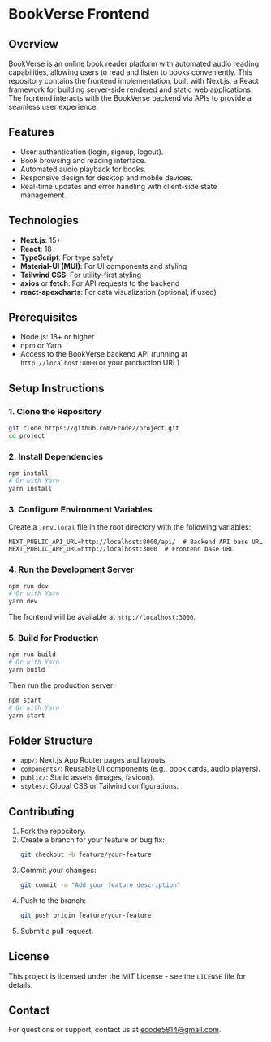 # BookVerse Frontend

## Overview
BookVerse is an online book reader platform with automated audio reading capabilities, allowing users to read and listen to books conveniently. This repository contains the frontend implementation, built with Next.js, a React framework for building server-side rendered and static web applications. The frontend interacts with the BookVerse backend via APIs to provide a seamless user experience.

## Features
- User authentication (login, signup, logout).
- Book browsing and reading interface.
- Automated audio playback for books.
- Responsive design for desktop and mobile devices.
- Real-time updates and error handling with client-side state management.

## Technologies
- **Next.js**: 15+
- **React**: 18+
- **TypeScript**: For type safety
- **Material-UI (MUI)**: For UI components and styling
- **Tailwind CSS**: For utility-first styling
- **axios** or **fetch**: For API requests to the backend
- **react-apexcharts**: For data visualization (optional, if used)

## Prerequisites
- Node.js: 18+ or higher
- npm or Yarn
- Access to the BookVerse backend API (running at `http://localhost:8000` or your production URL)

## Setup Instructions

### 1. Clone the Repository
```bash
git clone https://github.com/Ecode2/project.git
cd project
```

### 2. Install Dependencies
```bash
npm install
# Or with Yarn
yarn install
```

### 3. Configure Environment Variables
Create a `.env.local` file in the root directory with the following variables:
```
NEXT_PUBLIC_API_URL=http://localhost:8000/api/  # Backend API base URL
NEXT_PUBLIC_APP_URL=http://localhost:3000  # Frontend base URL
```

### 4. Run the Development Server
```bash
npm run dev
# Or with Yarn
yarn dev
```

The frontend will be available at `http://localhost:3000`.

### 5. Build for Production
```bash
npm run build
# Or with Yarn
yarn build
```
Then run the production server:
```bash
npm start
# Or with Yarn
yarn start
```

## Folder Structure
- `app/`: Next.js App Router pages and layouts.
- `components/`: Reusable UI components (e.g., book cards, audio players).
- `public/`: Static assets (images, favicon).
- `styles/`: Global CSS or Tailwind configurations.

## Contributing
1. Fork the repository.
2. Create a branch for your feature or bug fix:
   ```bash
   git checkout -b feature/your-feature
   ```
3. Commit your changes:
   ```bash
   git commit -m "Add your feature description"
   ```
4. Push to the branch:
   ```bash
   git push origin feature/your-feature
   ```
5. Submit a pull request.

## License
This project is licensed under the MIT License - see the `LICENSE` file for details.

## Contact
For questions or support, contact us at [ecode5814@gmail.com](mailto:ecode5814@gmail.com).

